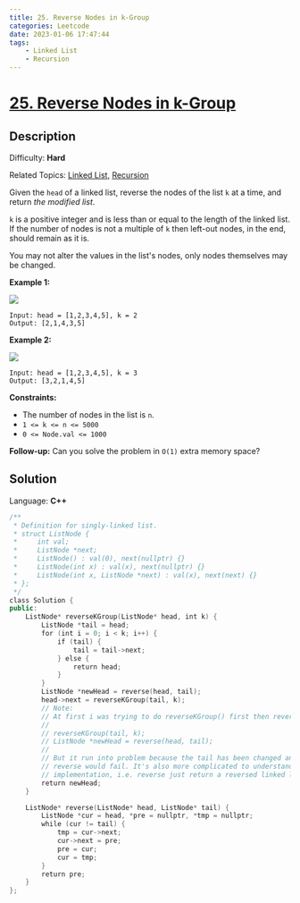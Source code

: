 ```yaml
---
title: 25. Reverse Nodes in k-Group
categories: Leetcode
date: 2023-01-06 17:47:44
tags:
    - Linked List
    - Recursion
---
```


# [25\. Reverse Nodes in k-Group](https://leetcode.com/problems/reverse-nodes-in-k-group/)

## Description

Difficulty: **Hard**

Related Topics: [Linked List](https://leetcode.com/tag/linked-list/), [Recursion](https://leetcode.com/tag/recursion/)

Given the `head` of a linked list, reverse the nodes of the list `k` at a time, and return _the modified list_.

`k` is a positive integer and is less than or equal to the length of the linked list. If the number of nodes is not a multiple of `k` then left-out nodes, in the end, should remain as it is.

You may not alter the values in the list's nodes, only nodes themselves may be changed.

**Example 1:**

![](https://assets.leetcode.com/uploads/2020/10/03/reverse_ex1.jpg)

```
Input: head = [1,2,3,4,5], k = 2
Output: [2,1,4,3,5]
```

**Example 2:**

![](https://assets.leetcode.com/uploads/2020/10/03/reverse_ex2.jpg)

```
Input: head = [1,2,3,4,5], k = 3
Output: [3,2,1,4,5]
```

**Constraints:**

*   The number of nodes in the list is `n`.
*   `1 <= k <= n <= 5000`
*   `0 <= Node.val <= 1000`

**Follow-up:** Can you solve the problem in `O(1)` extra memory space?

## Solution

Language: **C++**

```C++
/**
 * Definition for singly-linked list.
 * struct ListNode {
 *     int val;
 *     ListNode *next;
 *     ListNode() : val(0), next(nullptr) {}
 *     ListNode(int x) : val(x), next(nullptr) {}
 *     ListNode(int x, ListNode *next) : val(x), next(next) {}
 * };
 */
class Solution {
public:
    ListNode* reverseKGroup(ListNode* head, int k) {
        ListNode *tail = head;
        for (int i = 0; i < k; i++) {
            if (tail) {
                tail = tail->next;
            } else {
                return head;
            }
        }
        ListNode *newHead = reverse(head, tail);
        head->next = reverseKGroup(tail, k);
        // Note:
        // At first i was trying to do reverseKGroup() first then reverse(), i.e
        //
        // reverseKGroup(tail, k);
        // ListNode *newHead = reverse(head, tail);
        //
        // But it run into problem because the tail has been changed and the afterwards
        // reverse would fail. It's also more complicated to understand than the current
        // implementation, i.e. reverse just return a reversed linked list ending with nullptr
        return newHead;
    }

    ListNode* reverse(ListNode* head, ListNode* tail) {
        ListNode *cur = head, *pre = nullptr, *tmp = nullptr;
        while (cur != tail) {
            tmp = cur->next;
            cur->next = pre;
            pre = cur;
            cur = tmp;
        }
        return pre;
    }
};
```